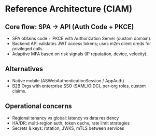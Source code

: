 # Reference Architecture (CIAM)

## Core flow: SPA → API (Auth Code + PKCE)

- SPA obtains code + PKCE with Authorization Server (custom domain).
- Backend API validates JWT access tokens; uses m2m client creds for privileged calls.
- Adaptive MFA based on risk signals (IP reputation, device, velocity).

## Alternatives

- Native mobile (ASWebAuthenticationSession / AppAuth)
- B2B Orgs with enterprise SSO (SAML/OIDC), per-org roles, custom claims.

## Operational concerns

- Regional tenancy vs global: latency vs data residency
- HA/DR: multi-region auth, token cache, rate limit strategies
- Secrets & keys: rotation, JWKS, mTLS between services
